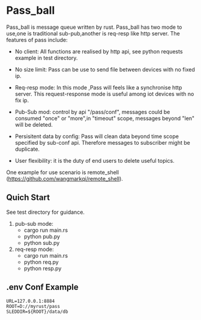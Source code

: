 # Pass_ball
Pass_ball is message queue written by rust. Pass_ball has two mode to use,one is traditional sub-pub,another is req-resp like http server. The features of pass include:

- No client: All functions are realised by http api, see python requests example in test directory.
 
 - No size limit: Pass can be use to send file between devices with no fixed ip.
 
 - Req-resp mode: In this mode ,Pass will feels like a synchronise http server. This request-response mode is useful among  iot devices with no fix ip.  
 
 - Pub-Sub mod: control by api "/pass/conf", messages could be consumed "once" or "more",in "timeout" scope, messages beyond "len" will be deleted.
 
 - Persisitent data by config: Pass will clean data beyond time scope specified by sub-conf api. Therefore messages to subscriber might be duplicate.
 
 - User flexibility: it is the duty of end users to delete useful topics.  

One example for use scenario is remote_shell (https://github.com/wangmarkqi/remote_shell).
## Quich Start
See test directory for guidance.

1. pub-sub mode: 
   - cargo run main.rs
   - python pub.py
   - python sub.py
2. req-resp mode:
   - cargo run main.rs
   - python req.py
   - python resp.py
   
## .env Conf Example

```
URL=127.0.0.1:8884
ROOT=D://myrust/pass
SLEDDIR=${ROOT}/data/db
```